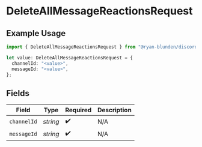 # DeleteAllMessageReactionsRequest

## Example Usage

```typescript
import { DeleteAllMessageReactionsRequest } from "@ryan-blunden/discord/models/operations";

let value: DeleteAllMessageReactionsRequest = {
  channelId: "<value>",
  messageId: "<value>",
};
```

## Fields

| Field              | Type               | Required           | Description        |
| ------------------ | ------------------ | ------------------ | ------------------ |
| `channelId`        | *string*           | :heavy_check_mark: | N/A                |
| `messageId`        | *string*           | :heavy_check_mark: | N/A                |